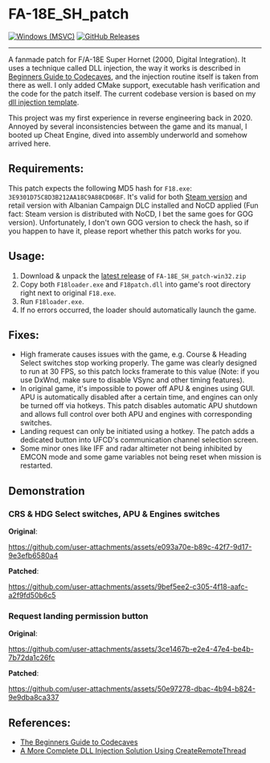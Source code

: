 # FA-18E_SH_patch

[![Windows (MSVC)](https://github.com/casqade/FA-18E_SH_patch/actions/workflows/windows-build-msvc.yml/badge.svg)](https://github.com/casqade/FA-18E_SH_patch/actions/workflows/windows-build-msvc.yml)
[![GitHub Releases](https://img.shields.io/github/release/casqade/FA-18E_SH_patch.svg)](https://github.com/casqade/FA-18E_SH_patch/releases/latest)

---

A fanmade patch for F/A-18E Super Hornet (2000, Digital Integration). 
It uses a technique called DLL injection, 
the way it works is described in
[Beginners Guide to Codecaves](https://web.archive.org/web/20240910225721/codeproject.com/Articles/20240/The-Beginners-Guide-to-Codecaves),
and the injection routine itself is taken from there as well. 
I only added CMake support, executable hash verification 
and the code for the patch itself. 
The current codebase version is based on my 
[dll injection template](https://github.com/Casqade/dll-injection-template).

This project was my first experience in reverse engineering back in 2020. 
Annoyed by several inconsistencies between the game and its manual, I
booted up Cheat Engine, dived into assembly underworld and somehow arrived here. 


## Requirements:

This patch expects the following MD5 hash for `F18.exe`: `3E9301D75C8D3B212AA18C9A88CD06BF`. 
It's valid for both [Steam version](https://store.steampowered.com/app/776050/FA18E_Super_Hornet) 
and retail version with Albanian Campaign DLC installed and NoCD applied 
(Fun fact: Steam version is distributed with NoCD, I bet the same goes for GOG version). 
Unfortunately, I don't own GOG version to check the hash, 
so if you happen to have it, please report whether this patch works for you. 


## Usage: 

1. Download & unpack the [latest release](https://github.com/casqade/FA-18E_SH_patch/releases/latest) of `FA-18E_SH_patch-win32.zip`
2. Copy both `F18loader.exe` and `F18patch.dll` into 
game's root directory right next to original `F18.exe`. 
3. Run `F18loader.exe`.
4. If no errors occurred, the loader should automatically launch the game. 


## Fixes:
- High framerate causes issues with the game,
e.g. Course & Heading Select switches stop working properly.
The game was clearly designed to run at 30 FPS, so this patch
locks framerate to this value (Note: if you use DxWnd,
make sure to disable VSync and other timing features). 
- In original game, it's impossible to power off
APU & engines using GUI. APU is automatically disabled after a
certain time, and engines can only be turned off via hotkeys.
This patch disables automatic APU shutdown and allows full
control over both APU and engines with corresponding switches.
- Landing request can only be initiated using a hotkey. The patch
adds a dedicated button into UFCD's communication channel selection screen.
- Some minor ones like IFF and radar altimeter not being inhibited by
EMCON mode and some game variables not being reset when mission is restarted. 


## Demonstration

### CRS & HDG Select switches, APU & Engines switches

**Original**:

https://github.com/user-attachments/assets/e093a70e-b89c-42f7-9d17-9e3efb6580a4

**Patched**:

https://github.com/user-attachments/assets/9bef5ee2-c305-4f18-aafc-a2f9fd50b6c5


### Request landing permission button

**Original**:

https://github.com/user-attachments/assets/3ce1467b-e2e4-47e4-be4b-7b72da1c26fc

**Patched**:

https://github.com/user-attachments/assets/50e97278-dbac-4b94-b824-9e9dba8ca337


## References:
- [The Beginners Guide to Codecaves](https://www.codeproject.com/Articles/20240/The-Beginners-Guide-to-Codecaves)
- [A More Complete DLL Injection Solution Using CreateRemoteThread](https://www.codeproject.com/Articles/20084/A-More-Complete-DLL-Injection-Solution-Using-Creat)

